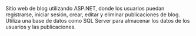 Sitio web de blog utilizando ASP.NET, donde los usuarios puedan registrarse, iniciar sesión, crear, editar y eliminar publicaciones de blog. Utiliza una base de datos como SQL Server para almacenar los datos de los usuarios y las publicaciones.
